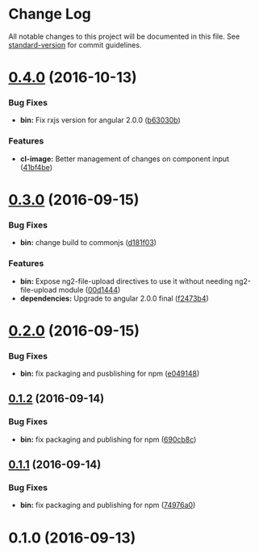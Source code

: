# Change Log

All notable changes to this project will be documented in this file. See [standard-version](https://github.com/conventional-changelog/standard-version) for commit guidelines.

<a name="0.4.0"></a>
# [0.4.0](https://github.com/ekito/ng2-cloudinary/compare/v0.3.0...v0.4.0) (2016-10-13)


### Bug Fixes

* **bin:** Fix rxjs version for angular 2.0.0 ([b63030b](https://github.com/ekito/ng2-cloudinary/commit/b63030b))


### Features

* **cl-image:** Better management of changes on component input ([41bf4be](https://github.com/ekito/ng2-cloudinary/commit/41bf4be))



<a name="0.3.0"></a>
# [0.3.0](https://github.com/ekito/ng2-cloudinary/compare/v0.2.0...v0.3.0) (2016-09-15)


### Bug Fixes

* **bin:** change build to commonjs ([d181f03](https://github.com/ekito/ng2-cloudinary/commit/d181f03))


### Features

* **bin:** Expose ng2-file-upload directives to use it without needing ng2-file-upload module ([00d1444](https://github.com/ekito/ng2-cloudinary/commit/00d1444))
* **dependencies:** Upgrade to angular 2.0.0 final ([f2473b4](https://github.com/ekito/ng2-cloudinary/commit/f2473b4))



<a name="0.2.0"></a>
# [0.2.0](https://github.com/ekito/ng2-cloudinary/compare/v0.1.2...v0.2.0) (2016-09-15)


### Bug Fixes

* **bin:** fix packaging and pusblishing for npm ([e049148](https://github.com/ekito/ng2-cloudinary/commit/e049148))



<a name="0.1.2"></a>
## [0.1.2](https://github.com/ekito/ng2-cloudinary/compare/v0.1.1...v0.1.2) (2016-09-14)


### Bug Fixes

* **bin:** fix packaging and publishing for npm ([690cb8c](https://github.com/ekito/ng2-cloudinary/commit/690cb8c))



<a name="0.1.1"></a>
## [0.1.1](https://github.com/ekito/ng2-cloudinary/compare/v0.1.0...v0.1.1) (2016-09-14)


### Bug Fixes

* **bin:** fix packaging and publishing for npm ([74976a0](https://github.com/ekito/ng2-cloudinary/commit/74976a0))



<a name="0.1.0"></a>
# 0.1.0 (2016-09-13)
